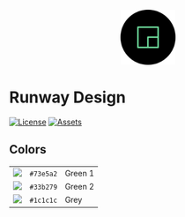 <p align="center">
	<img src="assets/logo.svg" height="100">
</p>

# Runway Design

[![License](https://img.shields.io/github/license/runwayml/design.svg?style=flat&colorA=1c1c1c&colorB=33b279)](LICENSE)
[![Assets](https://img.shields.io/badge/%E2%97%B2-Assets-33b279.svg?style=flat&colorA=1c1c1c)](assets/)

## Colors

|   |   |   |
|---|---|---|
| ![](https://via.placeholder.com/25/73e5a2/73e5a2.webp) | `#73e5a2` | Green 1 |
| ![](https://via.placeholder.com/25/33b279/33b279.webp) | `#33b279` | Green 2 |
| ![](https://via.placeholder.com/25/1c1c1c/1c1c1c.webp) | `#1c1c1c` | Grey |

